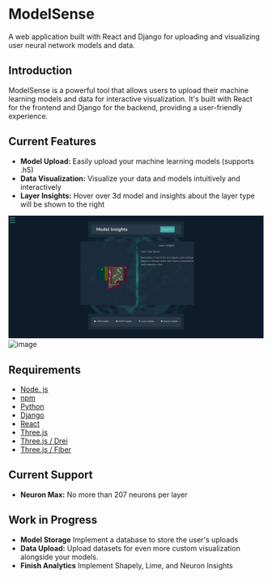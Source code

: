 # ModelSense

A web application built with React and Django for uploading and visualizing user neural network models and data.

## Introduction

ModelSense is a powerful tool that allows users to upload their machine learning models and data for interactive visualization. It's built with React for the frontend and Django for the backend, providing a user-friendly experience.

## Current Features

- **Model Upload:** Easily upload your machine learning models (supports .h5)
- **Data Visualization:** Visualize your data and models intuitively and interactively
- **Layer Insights:** Hover over 3d model and insights about the layer type will be shown to the right

![](ModelSense_v.gif)
![image](https://github.com/coelho-cassi/ModelSense/assets/94234878/57f375e2-166c-40c6-8361-af9a108511e6)

## Requirements

- [Node. js](https://nodejs.org/)
- [npm](https://www.npmjs.com/)
- [Python](https://www.python.org/)
- [Django](https://www.djangoproject.com/)
- [React](https://reactjs.org/)
- [Three.js](https://threejs.org/)
- [Three.js / Drei](https://github.com/pmndrs/drei)
- [Three.js / Fiber](https://docs.pmnd.rs/react-three-fiber)

## Current Support

- **Neuron Max:** No more than 207 neurons per layer

## Work in Progress

- **Model Storage** Implement a database to store the user's uploads
- **Data Upload:** Upload datasets for even more custom visualization alongside your models.
- **Finish Analytics** Implement Shapely, Lime, and Neuron Insights  
